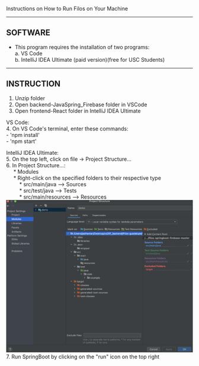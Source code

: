 Instructions on How to Run Filos on Your Machine 


--------
SOFTWARE
--------
* This program requires the installation of two programs: \
    a. VS Code \
    b. IntelliJ IDEA Ultimate (paid version)(free for USC Students)


-----------
INSTRUCTION
-----------
1. Unzip folder
2. Open backend-JavaSpring_Firebase folder in VSCode
3. Open frontend-React folder in IntelliJ IDEA Ultimate
    
VS Code: \
4. On VS Code's terminal, enter these commands: \
    - 'npm install' \
    - 'npm start' 

IntelliJ IDEA Ultimate: \
5. On the top left, click on file -> Project Structure...\
6. In Project Structure...: <br />
&nbsp;&nbsp;&nbsp;&nbsp; * Modules <br />
&nbsp;&nbsp;&nbsp;&nbsp; * Right-click on the specified folders to their respective type <br />
&nbsp;&nbsp;&nbsp;&nbsp;&nbsp;&nbsp;&nbsp;&nbsp; * src/main/java      -->  Sources <br />
&nbsp;&nbsp;&nbsp;&nbsp;&nbsp;&nbsp;&nbsp;&nbsp; * src/test/java      -->  Tests <br />
&nbsp;&nbsp;&nbsp;&nbsp;&nbsp;&nbsp;&nbsp;&nbsp; * src/main/resources -->  Resources <br />
        ![Screenshot](Instructions.png) <br />
7. Run SpringBoot by clicking on the "run" icon on the top right 
